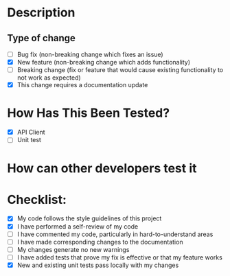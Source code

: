 # Description

<!---
Please include a summary of the changes and the related issue.
-->

## Type of change

<!---
Please describe the type of changes made
-->

- [ ] Bug fix (non-breaking change which fixes an issue)
- [x] New feature (non-breaking change which adds functionality)
- [ ] Breaking change (fix or feature that would cause existing functionality to not work as expected)
- [x] This change requires a documentation update

# How Has This Been Tested?

<!---
Please describe the tests that you ran to verify your changes. Provide instructions so we can reproduce. Please also list any relevant details for your test configuration
-->

- [x] API Client
- [ ] Unit test

# How can other developers test it

<!---
Assuming that they have the repository on their machine, what should they do after pulling your changes
to make sure the changes are ok?
-->

# Checklist:

- [x] My code follows the style guidelines of this project
- [x] I have performed a self-review of my code
- [ ] I have commented my code, particularly in hard-to-understand areas
- [ ] I have made corresponding changes to the documentation
- [ ] My changes generate no new warnings
- [ ] I have added tests that prove my fix is effective or that my feature works
- [x] New and existing unit tests pass locally with my changes
